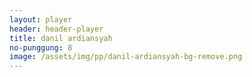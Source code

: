 ```yaml
---
layout: player
header: header-player
title: danil ardiansyah
no-punggung: 8
image: /assets/img/pp/danil-ardiansyah-bg-remove.png
---
```

